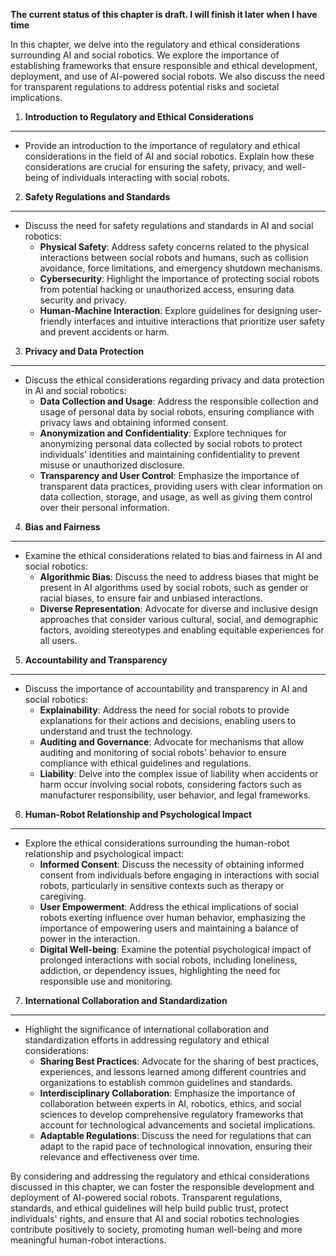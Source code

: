 **The current status of this chapter is draft. I will finish it later when I have time**

In this chapter, we delve into the regulatory and ethical considerations surrounding AI and social robotics. We explore the importance of establishing frameworks that ensure responsible and ethical development, deployment, and use of AI-powered social robots. We also discuss the need for transparent regulations to address potential risks and societal implications.

1. **Introduction to Regulatory and Ethical Considerations**
------------------------------------------------------------

* Provide an introduction to the importance of regulatory and ethical considerations in the field of AI and social robotics. Explain how these considerations are crucial for ensuring the safety, privacy, and well-being of individuals interacting with social robots.

2. **Safety Regulations and Standards**
---------------------------------------

* Discuss the need for safety regulations and standards in AI and social robotics:
  * **Physical Safety**: Address safety concerns related to the physical interactions between social robots and humans, such as collision avoidance, force limitations, and emergency shutdown mechanisms.
  * **Cybersecurity**: Highlight the importance of protecting social robots from potential hacking or unauthorized access, ensuring data security and privacy.
  * **Human-Machine Interaction**: Explore guidelines for designing user-friendly interfaces and intuitive interactions that prioritize user safety and prevent accidents or harm.

3. **Privacy and Data Protection**
----------------------------------

* Discuss the ethical considerations regarding privacy and data protection in AI and social robotics:
  * **Data Collection and Usage**: Address the responsible collection and usage of personal data by social robots, ensuring compliance with privacy laws and obtaining informed consent.
  * **Anonymization and Confidentiality**: Explore techniques for anonymizing personal data collected by social robots to protect individuals' identities and maintaining confidentiality to prevent misuse or unauthorized disclosure.
  * **Transparency and User Control**: Emphasize the importance of transparent data practices, providing users with clear information on data collection, storage, and usage, as well as giving them control over their personal information.

4. **Bias and Fairness**
------------------------

* Examine the ethical considerations related to bias and fairness in AI and social robotics:
  * **Algorithmic Bias**: Discuss the need to address biases that might be present in AI algorithms used by social robots, such as gender or racial biases, to ensure fair and unbiased interactions.
  * **Diverse Representation**: Advocate for diverse and inclusive design approaches that consider various cultural, social, and demographic factors, avoiding stereotypes and enabling equitable experiences for all users.

5. **Accountability and Transparency**
--------------------------------------

* Discuss the importance of accountability and transparency in AI and social robotics:
  * **Explainability**: Address the need for social robots to provide explanations for their actions and decisions, enabling users to understand and trust the technology.
  * **Auditing and Governance**: Advocate for mechanisms that allow auditing and monitoring of social robots' behavior to ensure compliance with ethical guidelines and regulations.
  * **Liability**: Delve into the complex issue of liability when accidents or harm occur involving social robots, considering factors such as manufacturer responsibility, user behavior, and legal frameworks.

6. **Human-Robot Relationship and Psychological Impact**
--------------------------------------------------------

* Explore the ethical considerations surrounding the human-robot relationship and psychological impact:
  * **Informed Consent**: Discuss the necessity of obtaining informed consent from individuals before engaging in interactions with social robots, particularly in sensitive contexts such as therapy or caregiving.
  * **User Empowerment**: Address the ethical implications of social robots exerting influence over human behavior, emphasizing the importance of empowering users and maintaining a balance of power in the interaction.
  * **Digital Well-being**: Examine the potential psychological impact of prolonged interactions with social robots, including loneliness, addiction, or dependency issues, highlighting the need for responsible use and monitoring.

7. **International Collaboration and Standardization**
------------------------------------------------------

* Highlight the significance of international collaboration and standardization efforts in addressing regulatory and ethical considerations:
  * **Sharing Best Practices**: Advocate for the sharing of best practices, experiences, and lessons learned among different countries and organizations to establish common guidelines and standards.
  * **Interdisciplinary Collaboration**: Emphasize the importance of collaboration between experts in AI, robotics, ethics, and social sciences to develop comprehensive regulatory frameworks that account for technological advancements and societal implications.
  * **Adaptable Regulations**: Discuss the need for regulations that can adapt to the rapid pace of technological innovation, ensuring their relevance and effectiveness over time.

By considering and addressing the regulatory and ethical considerations discussed in this chapter, we can foster the responsible development and deployment of AI-powered social robots. Transparent regulations, standards, and ethical guidelines will help build public trust, protect individuals' rights, and ensure that AI and social robotics technologies contribute positively to society, promoting human well-being and more meaningful human-robot interactions.
